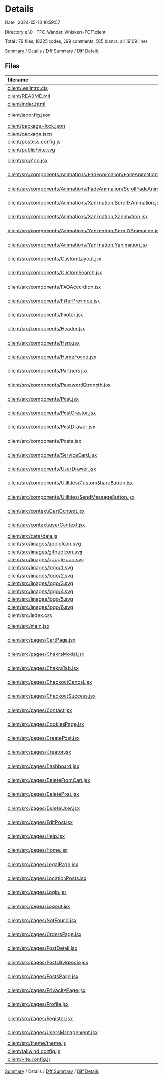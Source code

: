 # Details

Date : 2024-05-13 10:59:57

Directory e:\\0 - TFC_Wander_Whiskers-FCT\\client

Total : 79 files,  18225 codes, 299 comments, 585 blanks, all 19109 lines

[Summary](results.md) / Details / [Diff Summary](diff.md) / [Diff Details](diff-details.md)

## Files
| filename | language | code | comment | blank | total |
| :--- | :--- | ---: | ---: | ---: | ---: |
| [client/.eslintrc.cjs](/client/.eslintrc.cjs) | JavaScript | 23 | 0 | 1 | 24 |
| [client/README.md](/client/README.md) | Markdown | 5 | 0 | 4 | 9 |
| [client/index.html](/client/index.html) | HTML | 13 | 0 | 1 | 14 |
| [client/jsconfig.json](/client/jsconfig.json) | JSON with Comments | 12 | 0 | 1 | 13 |
| [client/package-lock.json](/client/package-lock.json) | JSON | 11,135 | 0 | 1 | 11,136 |
| [client/package.json](/client/package.json) | JSON | 56 | 0 | 1 | 57 |
| [client/postcss.config.js](/client/postcss.config.js) | JavaScript | 8 | 0 | 1 | 9 |
| [client/public/vite.svg](/client/public/vite.svg) | XML | 1 | 0 | 0 | 1 |
| [client/src/App.jsx](/client/src/App.jsx) | JavaScript JSX | 228 | 0 | 6 | 234 |
| [client/src/components/Animations/FadeAnimation/FadeAnimation.jsx](/client/src/components/Animations/FadeAnimation/FadeAnimation.jsx) | JavaScript JSX | 20 | 0 | 2 | 22 |
| [client/src/components/Animations/FadeAnimation/ScrollFadeAnimation.jsx](/client/src/components/Animations/FadeAnimation/ScrollFadeAnimation.jsx) | JavaScript JSX | 26 | 0 | 4 | 30 |
| [client/src/components/Animations/Xanimation/ScrollXAnimation.jsx](/client/src/components/Animations/Xanimation/ScrollXAnimation.jsx) | JavaScript JSX | 24 | 0 | 4 | 28 |
| [client/src/components/Animations/Xanimation/Xanimation.jsx](/client/src/components/Animations/Xanimation/Xanimation.jsx) | JavaScript JSX | 17 | 0 | 3 | 20 |
| [client/src/components/Animations/Yanimation/ScrollYAnimation.jsx](/client/src/components/Animations/Yanimation/ScrollYAnimation.jsx) | JavaScript JSX | 24 | 0 | 4 | 28 |
| [client/src/components/Animations/Yanimation/Yanimation.jsx](/client/src/components/Animations/Yanimation/Yanimation.jsx) | JavaScript JSX | 18 | 21 | 2 | 41 |
| [client/src/components/CustomLayout.jsx](/client/src/components/CustomLayout.jsx) | JavaScript JSX | 239 | 13 | 21 | 273 |
| [client/src/components/CustomSearch.jsx](/client/src/components/CustomSearch.jsx) | JavaScript JSX | 37 | 0 | 8 | 45 |
| [client/src/components/FAQAccordion.jsx](/client/src/components/FAQAccordion.jsx) | JavaScript JSX | 47 | 0 | 3 | 50 |
| [client/src/components/FilterProvince.jsx](/client/src/components/FilterProvince.jsx) | JavaScript JSX | 14 | 0 | 5 | 19 |
| [client/src/components/Footer.jsx](/client/src/components/Footer.jsx) | JavaScript JSX | 108 | 0 | 5 | 113 |
| [client/src/components/Header.jsx](/client/src/components/Header.jsx) | JavaScript JSX | 64 | 0 | 5 | 69 |
| [client/src/components/Hero.jsx](/client/src/components/Hero.jsx) | JavaScript JSX | 97 | 3 | 4 | 104 |
| [client/src/components/HomeFound.jsx](/client/src/components/HomeFound.jsx) | JavaScript JSX | 112 | 1 | 3 | 116 |
| [client/src/components/Partners.jsx](/client/src/components/Partners.jsx) | JavaScript JSX | 7 | 0 | 2 | 9 |
| [client/src/components/PasswordStrength.jsx](/client/src/components/PasswordStrength.jsx) | JavaScript JSX | 38 | 0 | 9 | 47 |
| [client/src/components/Post.jsx](/client/src/components/Post.jsx) | JavaScript JSX | 92 | 0 | 12 | 104 |
| [client/src/components/PostCreator.jsx](/client/src/components/PostCreator.jsx) | JavaScript JSX | 34 | 1 | 11 | 46 |
| [client/src/components/PostDrawer.jsx](/client/src/components/PostDrawer.jsx) | JavaScript JSX | 427 | 4 | 21 | 452 |
| [client/src/components/Posts.jsx](/client/src/components/Posts.jsx) | JavaScript JSX | 179 | 4 | 16 | 199 |
| [client/src/components/ServiceCard.jsx](/client/src/components/ServiceCard.jsx) | JavaScript JSX | 155 | 0 | 14 | 169 |
| [client/src/components/UserDrawer.jsx](/client/src/components/UserDrawer.jsx) | JavaScript JSX | 412 | 2 | 17 | 431 |
| [client/src/components/Utilities/CustomShareButton.jsx](/client/src/components/Utilities/CustomShareButton.jsx) | JavaScript JSX | 39 | 1 | 5 | 45 |
| [client/src/components/Utilities/SendMessageButton.jsx](/client/src/components/Utilities/SendMessageButton.jsx) | JavaScript JSX | 25 | 5 | 9 | 39 |
| [client/src/context/CartContext.jsx](/client/src/context/CartContext.jsx) | JavaScript JSX | 6 | 0 | 5 | 11 |
| [client/src/context/userContext.jsx](/client/src/context/userContext.jsx) | JavaScript JSX | 10 | 0 | 7 | 17 |
| [client/src/data/data.js](/client/src/data/data.js) | JavaScript | 289 | 0 | 7 | 296 |
| [client/src/images/appleIcon.svg](/client/src/images/appleIcon.svg) | XML | 1 | 0 | 0 | 1 |
| [client/src/images/githubIcon.svg](/client/src/images/githubIcon.svg) | XML | 1 | 0 | 0 | 1 |
| [client/src/images/googleIcon.svg](/client/src/images/googleIcon.svg) | XML | 1 | 0 | 0 | 1 |
| [client/src/images/logo/1.svg](/client/src/images/logo/1.svg) | XML | 1 | 0 | 0 | 1 |
| [client/src/images/logo/2.svg](/client/src/images/logo/2.svg) | XML | 1 | 0 | 0 | 1 |
| [client/src/images/logo/3.svg](/client/src/images/logo/3.svg) | XML | 1 | 0 | 0 | 1 |
| [client/src/images/logo/4.svg](/client/src/images/logo/4.svg) | XML | 1 | 0 | 0 | 1 |
| [client/src/images/logo/5.svg](/client/src/images/logo/5.svg) | XML | 1 | 0 | 0 | 1 |
| [client/src/images/logo/6.svg](/client/src/images/logo/6.svg) | XML | 1 | 0 | 0 | 1 |
| [client/src/index.css](/client/src/index.css) | CSS | 92 | 1 | 9 | 102 |
| [client/src/main.jsx](/client/src/main.jsx) | JavaScript JSX | 9 | 0 | 5 | 14 |
| [client/src/pages/CartPage.jsx](/client/src/pages/CartPage.jsx) | JavaScript JSX | 181 | 40 | 11 | 232 |
| [client/src/pages/ChakraModal.jsx](/client/src/pages/ChakraModal.jsx) | JavaScript JSX | 91 | 0 | 11 | 102 |
| [client/src/pages/ChakraTab.jsx](/client/src/pages/ChakraTab.jsx) | JavaScript JSX | 564 | 10 | 42 | 616 |
| [client/src/pages/CheckoutCancel.jsx](/client/src/pages/CheckoutCancel.jsx) | JavaScript JSX | 21 | 0 | 3 | 24 |
| [client/src/pages/CheckoutSuccess.jsx](/client/src/pages/CheckoutSuccess.jsx) | JavaScript JSX | 111 | 3 | 12 | 126 |
| [client/src/pages/Contact.jsx](/client/src/pages/Contact.jsx) | JavaScript JSX | 160 | 13 | 9 | 182 |
| [client/src/pages/CookiesPage.jsx](/client/src/pages/CookiesPage.jsx) | JavaScript JSX | 51 | 0 | 3 | 54 |
| [client/src/pages/CreatePost.jsx](/client/src/pages/CreatePost.jsx) | JavaScript JSX | 324 | 48 | 26 | 398 |
| [client/src/pages/Creator.jsx](/client/src/pages/Creator.jsx) | JavaScript JSX | 125 | 2 | 14 | 141 |
| [client/src/pages/Dashboard.jsx](/client/src/pages/Dashboard.jsx) | JavaScript JSX | 141 | 6 | 11 | 158 |
| [client/src/pages/DeleteFromCart.jsx](/client/src/pages/DeleteFromCart.jsx) | JavaScript JSX | 92 | 0 | 11 | 103 |
| [client/src/pages/DeletePost.jsx](/client/src/pages/DeletePost.jsx) | JavaScript JSX | 99 | 1 | 9 | 109 |
| [client/src/pages/DeleteUser.jsx](/client/src/pages/DeleteUser.jsx) | JavaScript JSX | 96 | 0 | 10 | 106 |
| [client/src/pages/EditPost.jsx](/client/src/pages/EditPost.jsx) | JavaScript JSX | 332 | 10 | 25 | 367 |
| [client/src/pages/Help.jsx](/client/src/pages/Help.jsx) | JavaScript JSX | 18 | 0 | 3 | 21 |
| [client/src/pages/Home.jsx](/client/src/pages/Home.jsx) | JavaScript JSX | 13 | 0 | 6 | 19 |
| [client/src/pages/LegalPage.jsx](/client/src/pages/LegalPage.jsx) | JavaScript JSX | 49 | 0 | 3 | 52 |
| [client/src/pages/LocationPosts.jsx](/client/src/pages/LocationPosts.jsx) | JavaScript JSX | 177 | 4 | 13 | 194 |
| [client/src/pages/Login.jsx](/client/src/pages/Login.jsx) | JavaScript JSX | 174 | 24 | 17 | 215 |
| [client/src/pages/Logout.jsx](/client/src/pages/Logout.jsx) | JavaScript JSX | 13 | 0 | 5 | 18 |
| [client/src/pages/NotFound.jsx](/client/src/pages/NotFound.jsx) | JavaScript JSX | 21 | 0 | 3 | 24 |
| [client/src/pages/OrdersPage.jsx](/client/src/pages/OrdersPage.jsx) | JavaScript JSX | 146 | 3 | 8 | 157 |
| [client/src/pages/PostDetail.jsx](/client/src/pages/PostDetail.jsx) | JavaScript JSX | 108 | 0 | 11 | 119 |
| [client/src/pages/PostsBySpecie.jsx](/client/src/pages/PostsBySpecie.jsx) | JavaScript JSX | 177 | 8 | 13 | 198 |
| [client/src/pages/PostsPage.jsx](/client/src/pages/PostsPage.jsx) | JavaScript JSX | 7 | 0 | 2 | 9 |
| [client/src/pages/PrivacityPage.jsx](/client/src/pages/PrivacityPage.jsx) | JavaScript JSX | 57 | 0 | 3 | 60 |
| [client/src/pages/Profile.jsx](/client/src/pages/Profile.jsx) | JavaScript JSX | 302 | 28 | 27 | 357 |
| [client/src/pages/Register.jsx](/client/src/pages/Register.jsx) | JavaScript JSX | 240 | 7 | 16 | 263 |
| [client/src/pages/UsersManagement.jsx](/client/src/pages/UsersManagement.jsx) | JavaScript JSX | 121 | 0 | 10 | 131 |
| [client/src/theme/theme.js](/client/src/theme/theme.js) | JavaScript | 8 | 0 | 3 | 11 |
| [client/tailwind.config.js](/client/tailwind.config.js) | JavaScript | 39 | 34 | 4 | 77 |
| [client/vite.config.js](/client/vite.config.js) | JavaScript | 16 | 2 | 3 | 21 |

[Summary](results.md) / Details / [Diff Summary](diff.md) / [Diff Details](diff-details.md)